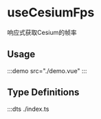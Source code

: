 # useCesiumFps

响应式获取Cesium的帧率

## Usage

:::demo src="./demo.vue"
:::

## Type Definitions

:::dts ./index.ts
